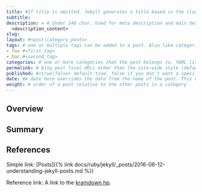 ```yaml
---
title: #If title is omitted, Jekyll generates a title based in the slug/filename
subtitle:
description: > # Under 140 char. Used for meta description and main description
  <description_content>
slug: 
layout: #<post|category_posts>
tags: # one or multiple tags can be added to a post. Also like categories, tags can be specified as a YAML list or a comma-separated string.
- foo #<first_tag>
- bar #<second_tag>
categories: # one or more categories that the post belongs to. YAML list or a comma-separated string.
permalink: # blog post final URLs other than the site-wide style (default /title)
published: #<true|false> default:true, false if you don’t want a specific post to show up when the site is generated
date: #A date here overrides the date from the name of the post. This can be used to ensure correct sorting of posts. Format YYYY-MM-DD HH:MM:SS +/-TTTT; hours, minutes, seconds, and timezone offset are optional.
weight: # order of a post relative to the other posts in a category
---
```


## Overview

## Summary

## References

Simple link: [Posts]({% link docs/ruby/jekyll/_posts/2016-06-12-understanding-jekyll-posts.md %})

Reference link: A link to the [kramdown hp].

[kramdown hp]: http://kramdown.gettalong.org "hp"

